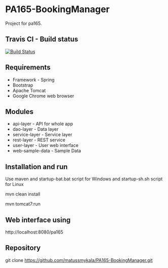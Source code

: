 # PA165-BookingManager

Project for pa165.

## Travis CI - Build status 
[![Build Status](https://travis-ci.org/matussmykala/PA165-BookingManager.svg?branch=master)](https://travis-ci.org/matussmykala/PA165-BookingManager)

## Requirements

- Framework - Spring
- Bootstrap
- Apache Tomcat
- Google Chrome web browser

 
## Modules

- api-layer	- API for whole app
- dao-layer	- Data layer
- service-layer - Service layer
- rest-layer - REST service
- user-layer - User web interface
- web-sample-data - Sample Data 

## Installation and run

Use maven and startup-bat.bat script for Windows and startup-sh.sh script for Linux

mvn clean install

mvn tomcat7:run


## Web interface using

 http://localhost:8080/pa165

## Repository

git clone https://github.com/matussmykala/PA165-BookingManager.git

